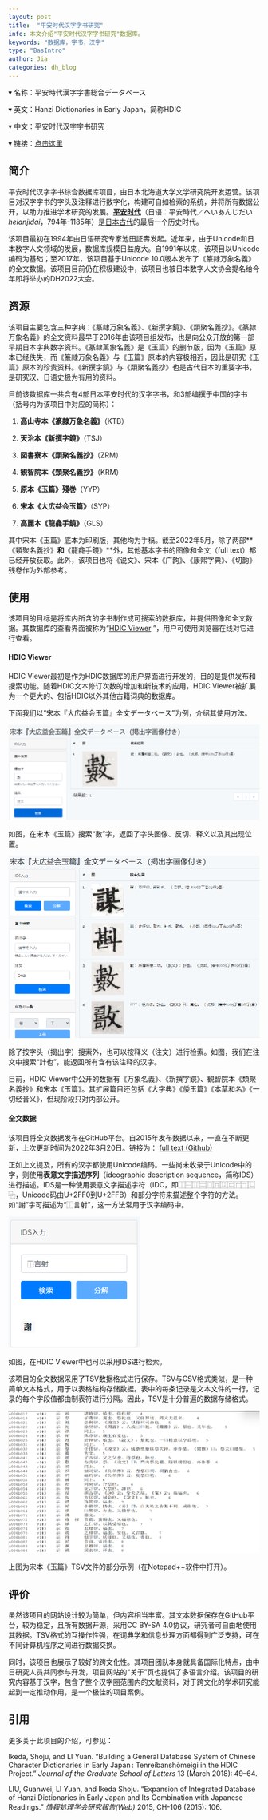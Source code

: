 ```yaml
---
layout: post
title:  "平安时代汉字字书研究"
info: 本文介绍"平安时代汉字字书研究"数据库。
keywords: "数据库，字书，汉字"
type: "BasIntro"
author: Jia
categories: dh_blog
---
```


▾ 名称：平安時代漢字字書総合データベース

▾ 英文：Hanzi Dictionaries in Early Japan，简称HDIC 

▾ 中文：平安时代汉字字书研究

▾ 链接：[点击这里](https://hdic.jp/)

## 简介

平安时代汉字字书综合数据库项目，由日本北海道大学文学研究院开发运营。该项目对汉字字书的字头及注释进行数字化，构建可自如检索的系统，并将所有数据公开，以助力推进学术研究的发展。[**平安时代**](https://zh.wikipedia.org/zh-cn/%E5%B9%B3%E5%AE%89%E6%97%B6%E4%BB%A3)（日语：平安時代／へいあんじだい *heianjidai*，794年-1185年）是[日本古代](https://zh.wikipedia.org/wiki/日本历史)的最后一个历史时代。

该项目最初在1994年由日语研究专家池田証壽发起。近年来，由于Unicode和日本数字人文领域的发展，数据库规模日益庞大。自1991年以来，该项目以Unicode编码为基础；至2017年，该项目基于Unicode 10.0版本发布了《篆隷万象名義》的全文数据。该项目目前仍在积极建设中，该项目也被日本数字人文协会提名给今年即将举办的DH2022大会。

## 资源

该项目主要包含三种字典：《篆隷万象名義》、《新撰字鏡》、《類聚名義抄》。《篆隷万象名義》的全文资料最早于2016年由该项目组发布，也是向公众开放的第一部早期日本字典数字资料。《篆隸萬象名義》是《玉篇》的删节版，因为《玉篇》原本已经佚失，而《篆隷万象名義》与《玉篇》原本的内容极相近，因此是研究《玉篇》原本的珍贵资料。《新撰字鏡》与《類聚名義抄》也是古代日本的重要字书，是研究汉、日语史极为有用的资料。

目前该数据库一共含有4部日本平安时代的汉字字书，和3部编撰于中国的字书（括号内为该项目中对应的简称）：

1. **高山寺本《篆隷万象名義》**（KTB）

2. **天治本《新撰字鏡》**（TSJ）

3. **図書寮本《類聚名義抄》**（ZRM）

4. **観智院本《類聚名義抄》**（KRM）

5. **原本《玉篇》殘巻**（YYP）

6. **宋本《大広益会玉篇》**（SYP）
7. **高麗本《龍龕手鏡》**（GLS）

其中宋本《玉篇》底本为印刷版，其他均为手稿。截至2022年5月，除了两部**《類聚名義抄》**和**《龍龕手鏡》**外，其他基本字书的图像和全文（full text）都已经开放获取。此外，该项目也将《说文》、宋本《广韵》、《康熙字典》、《切韵》残卷作为外部参考。

## 使用

该项目的目标是将库内所含的字书制作成可搜索的数据库，并提供图像和全文数据。其数据库的查看界面被称为“[HDIC Viewer](http://viewer.hdic.jp/) ”，用户可使用浏览器在线对它进行查看。

#### HDIC Viewer

HDIC Viewer最初是作为HDIC数据库的用户界面进行开发的，目的是提供发布和搜索功能。随着HDIC文本修订次数的增加和新技术的应用，HDIC Viewer被扩展为一个更大的、包括HDIC以外其他古籍词典的数据库。 

下面我们以“宋本『大広益会玉篇』全文データベース”为例，介绍其使用方法。

![image](https://raw.githubusercontent.com/DHHD2022/DHHD2022.GitHub.io/main/pics/2022-05-30/HDICViewer.png)

如图，在宋本《玉篇》搜索“數”字，返回了字头图像、反切、释义以及其出现位置。

![image](https://raw.githubusercontent.com/DHHD2022/DHHD2022.GitHub.io/main/pics/2022-05-30/JUMUN.png)

除了按字头（揭出字）搜索外，也可以按释义（注文）进行检索。如图，我们在注文中搜索“計也”，能返回所有含有该注释的汉字。

目前，HDIC Viewer中公开的数据有《万象名義》、《新撰字鏡》、観智院本《類聚名義抄》和宋本《玉篇》。其扩展篇目还包括《大字典》《倭玉篇》《本草和名》《一切经音义》，但现阶段只对内部公开。

#### 全文数据

该项目将全文数据发布在GitHub平台。自2015年发布数据以来，一直在不断更新，上次更新时间为2022年3月20日。链接为： [full text (Github)](https://github.com/shikeda/HDIC)

正如上文提及，所有的汉字都使用Unicode编码。一些尚未收录于Unicode中的字，则使用**表意文字描述序列**（ideographic description sequence，简称IDS）进行描述。IDS是一种使用表意文字描述字符（IDC，即⿰⿱⿲⿳⿴⿵⿶⿷⿸⿹⿺⿻，Unicode码由U+2FF0到U+2FFB）和部分字符来描述整个字符的方法。如“謝”字可描述为“⿰言射”，这一方法常用于汉字编码中。

![image](https://raw.githubusercontent.com/DHHD2022/DHHD2022.GitHub.io/main/pics/2022-05-30/IDSXIE.png)

如图，在HDIC Viewer中也可以采用IDS进行检索。

该项目的全文数据采用了TSV数据格式进行保存。TSV与CSV格式类似，是一种简单文本格式，用于以表格结构存储数据。表中的每条记录是文本文件的一行，记录的每个字段值都由制表符进行分隔。因此，TSV是十分普遍的数据存储格式。

![image](https://raw.githubusercontent.com/DHHD2022/DHHD2022.GitHub.io/main/pics/2022-05-30/HEIAN1.png)

上图为宋本《玉篇》TSV文件的部分示例（在Notepad++软件中打开）。

## 评价

虽然该项目的网站设计较为简单，但内容相当丰富。其文本数据保存在GitHub平台，较为稳定，且所有数据开源，采用CC BY-SA 4.0协议，研究者可自由地使用其数据。TSV格式的互操作性强，在词典学和信息处理方面都得到广泛支持，可在不同计算机程序之间进行数据交换。

同时，该项目也展示了较好的跨文化性。其项目团队本身就具备国际化特点，由中日研究人员共同参与开发，项目网站的“关于”页也提供了多语言介绍。该项目的研究内容基于汉字，包含了整个汉字圈范围内的文献资料，对于跨文化的学术研究能起到一定推动作用，是一个极佳的项目案例。

## 引用

更多关于此项目的介绍，可参见：

Ikeda, Shoju, and LI Yuan. “Building a General Database System of Chinese Character Dictionaries in Early Japan : Tenreibanshōmeigi in the HDIC Project.” *Journal of the Graduate School of Letters* 13 (March 2018): 49–64.

LIU, Guanwei, LI Yuan, and Ikeda Shoju. “Expansion of Integrated Database of Hanzi Dictionaries in Early Japan and Its Combination with Japanese Readings.” *情報処理学会研究報告(Web)* 2015, CH-106 (2015): 106.